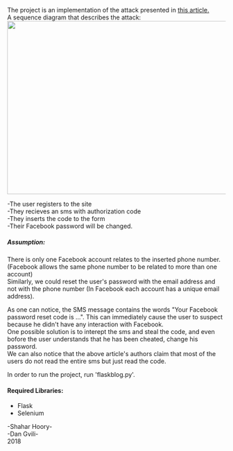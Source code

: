 <p>
  The project is an implementation of the attack presented in <a href="https://www.ieee-security.org/TC/SP2017/papers/207.pdf">this       article.</a> <br>
  A sequence diagram that describes the attack:
<img src="https://www.bleepstatic.com/images/news/u/986406/Research/PRMitM.png" height="400" width="800"> <br>
</p>

-The user registers to the site <br>
-They recieves an sms with authorization code <br>
-They inserts the code to the form <br>
-Their Facebook password will be changed.

<p>
<h5>Assumption:</h5>
There is only one Facebook account relates to the inserted phone number. (Facebook allows the same phone number to be related to more than one account) <br>
Similarly, we could reset the user's password with the email address and not with the phone number (In Facebook each account has a unique email address).
</p>

<p>
  As one can notice, the SMS message contains the words "Your Facebook password reset code is ...".
  This can immediately cause the user to suspect because he didn't have any interaction with Facebook. <br>
  One possible solution is to interept the sms and steal the code, and even bofore the user understands that he has been cheated, change his password. <br>
  We can also notice that the above article's authors claim that most of the users do not read the entire sms but just read the code.
</p>

<p>
  In order to run the project, run 'flaskblog.py'.
  <h4>Required Libraries:</h4>
  <ul>
    <li> Flask </li>
    <li> Selenium </li>
  </ul>
</p>

<p>
  -Shahar Hoory- <br />
  -Dan Gvili- <br>
  2018
</p>
